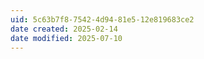 ```yaml
---
uid: 5c63b7f8-7542-4d94-81e5-12e819683ce2
date created: 2025-02-14
date modified: 2025-07-10
---
```

